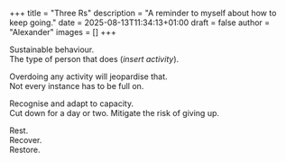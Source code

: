 +++
title = "Three Rs"
description = "A reminder to myself about how to keep going."
date = 2025-08-13T11:34:13+01:00
draft = false
author = "Alexander"
images = []
+++

Sustainable behaviour.\
The type of person that does (*insert activity*).

Overdoing any activity will jeopardise that.\
Not every instance has to be full on.

Recognise and adapt to capacity.\
Cut down for a day or two. Mitigate the risk of giving up.

Rest.\
Recover.\
Restore.